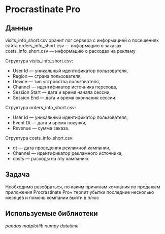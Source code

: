 # Procrastinate Pro


## Данные

visits_info_short.csv хранит лог сервера с информацией о посещениях сайта
orders_info_short.csv — информацию о заказах
costs_info_short.csv — информацию о расходах на рекламу

Структура visits_info_short.csv:
- User Id — уникальный идентификатор пользователя,
- Region — страна пользователя,
- Device — тип устройства пользователя,
- Channel — идентификатор источника перехода,
- Session Start — дата и время начала сессии,
- Session End — дата и время окончания сессии.

Структура orders_info_short.csv:
- User Id — уникальный идентификатор пользователя,
- Event Dt — дата и время покупки,
- Revenue — сумма заказа.

Структура costs_info_short.csv:
- dt — дата проведения рекламной кампании,
- Channel — идентификатор рекламного источника,
- costs — расходы на эту кампанию.

## Задача

Необходимо разобраться, по каким причинам компания по продажам приложения Procrastinate Pro+ терпит убытки последние несколько месяцев и помочь компании выйти в плюс

## Используемые библиотеки
*pandas*
*matplotlib*
*numpy*
*datetime*

